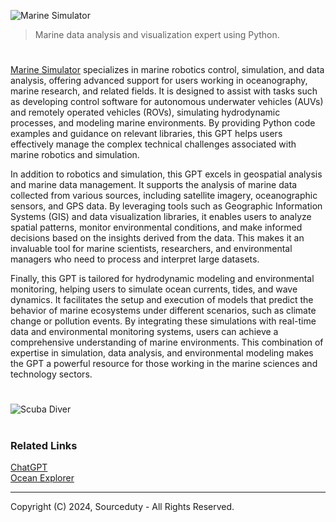 ![Marine Simulator](https://github.com/user-attachments/assets/0f1fe7e5-5295-415d-9ae2-a2019934f32a)

> Marine data analysis and visualization expert using Python.

#

[Marine Simulator]() specializes in marine robotics control, simulation, and data analysis, offering advanced support for users working in oceanography, marine research, and related fields. It is designed to assist with tasks such as developing control software for autonomous underwater vehicles (AUVs) and remotely operated vehicles (ROVs), simulating hydrodynamic processes, and modeling marine environments. By providing Python code examples and guidance on relevant libraries, this GPT helps users effectively manage the complex technical challenges associated with marine robotics and simulation.

In addition to robotics and simulation, this GPT excels in geospatial analysis and marine data management. It supports the analysis of marine data collected from various sources, including satellite imagery, oceanographic sensors, and GPS data. By leveraging tools such as Geographic Information Systems (GIS) and data visualization libraries, it enables users to analyze spatial patterns, monitor environmental conditions, and make informed decisions based on the insights derived from the data. This makes it an invaluable tool for marine scientists, researchers, and environmental managers who need to process and interpret large datasets.

Finally, this GPT is tailored for hydrodynamic modeling and environmental monitoring, helping users to simulate ocean currents, tides, and wave dynamics. It facilitates the setup and execution of models that predict the behavior of marine ecosystems under different scenarios, such as climate change or pollution events. By integrating these simulations with real-time data and environmental monitoring systems, users can achieve a comprehensive understanding of marine environments. This combination of expertise in simulation, data analysis, and environmental modeling makes the GPT a powerful resource for those working in the marine sciences and technology sectors.

#

![Scuba Diver](https://github.com/user-attachments/assets/aa7d3b77-5837-4aec-8af4-3f4e4fa6b747)

#
### Related Links

[ChatGPT](https://github.com/sourceduty/ChatGPT)
<br>
[Ocean Explorer](https://chat.openai.com/g/g-hyNbtFC9h-ocean-explorer)

***
Copyright (C) 2024, Sourceduty - All Rights Reserved.
